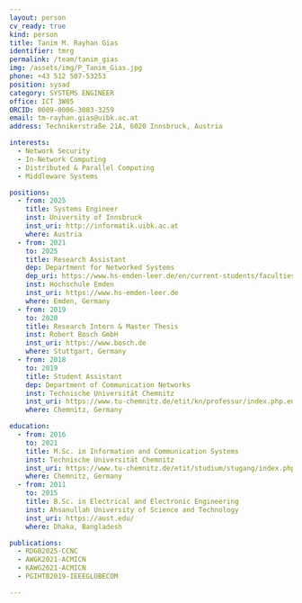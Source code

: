 ```yaml
---
layout: person
cv_ready: true
kind: person
title: Tanim M. Rayhan Gias
identifier: tmrg
permalink: /team/tanim_gias
img: /assets/img/P_Tanim_Gias.jpg
phone: +43 512 507-53253
position: sysad
category: SYSTEMS ENGINEER
office: ICT 3W05
ORCID: 0009-0006-3083-3259
email: tm-rayhan.gias@uibk.ac.at
address: Technikerstraße 21A, 6020 Innsbruck, Austria

interests:
  - Network Security
  - In-Network Computing
  - Distributed & Parallel Computing
  - Middleware Systems

positions:
  - from: 2025
    title: Systems Engineer
    inst: University of Innsbruck
    inst_uri: http://informatik.uibk.ac.at
    where: Austria
  - from: 2021
    to: 2025
    title: Research Assistant
    dep: Department for Networked Systems
    dep_uri: https://www.hs-emden-leer.de/en/current-students/faculties/technology/laboratories/networked-systems
    inst: Hochschule Emden
    inst_uri: https://www.hs-emden-leer.de
    where: Emden, Germany
  - from: 2019
    to: 2020
    title: Research Intern & Master Thesis
    inst: Robert Bosch GmbH
    inst_uri: https://www.bosch.de
    where: Stuttgart, Germany
  - from: 2018
    to: 2019
    title: Student Assistant
    dep: Department of Communication Networks
    inst: Technische Universität Chemnitz
    inst_uri: https://www.tu-chemnitz.de/etit/kn/professur/index.php.en
    where: Chemnitz, Germany

education:
  - from: 2016
    to: 2021
    title: M.Sc. in Information and Communication Systems
    inst: Technische Universität Chemnitz
    inst_uri: https://www.tu-chemnitz.de/etit/studium/stugang/index.php.en?page=m_is
    where: Chemnitz, Germany
  - from: 2011
    to: 2015
    title: B.Sc. in Electrical and Electronic Engineering
    inst: Ahsanullah University of Science and Technology
    inst_uri: https://aust.edu/
    where: Dhaka, Bangladesh

publications:
  - RDGB2025-CCNC
  - AWGK2021-ACMICN
  - KAWG2021-ACMICN
  - PGIHTB2019-IEEEGLOBECOM

---
```


